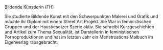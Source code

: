 
Bildende Künstlerin (FH)

Sie studierte Bildende Kunst mit den Schwerpunkten Malerei und Grafik 
und machte ihr Diplom mit einem Street Art Projekt. 
Sie War in feministischen Gruppen und der Hausbesetzer Szene aktiv. 
Sie schreibt Kurzgeschichten und Artikel zum Thema Sexualität, 
ist Darstellerin in feministischen Pornoproduktionen und hat 
im letzten Jahr ein Menstruations Malbuch im Eigenverlag rausgebracht.